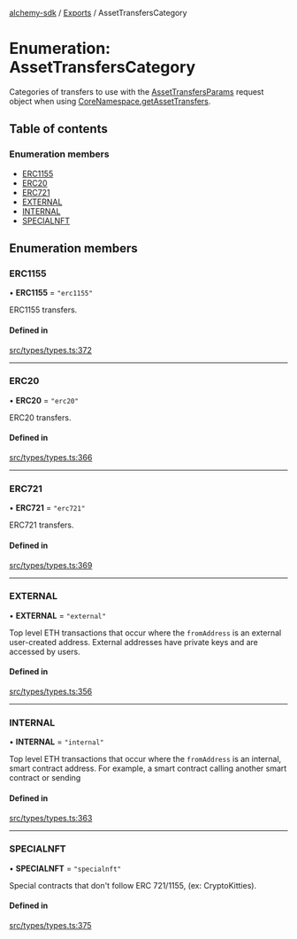 [alchemy-sdk](../README.md) / [Exports](../modules.md) / AssetTransfersCategory

# Enumeration: AssetTransfersCategory

Categories of transfers to use with the [AssetTransfersParams](../interfaces/AssetTransfersParams.md) request
object when using [CoreNamespace.getAssetTransfers](../classes/CoreNamespace.md#getassettransfers).

## Table of contents

### Enumeration members

- [ERC1155](AssetTransfersCategory.md#erc1155)
- [ERC20](AssetTransfersCategory.md#erc20)
- [ERC721](AssetTransfersCategory.md#erc721)
- [EXTERNAL](AssetTransfersCategory.md#external)
- [INTERNAL](AssetTransfersCategory.md#internal)
- [SPECIALNFT](AssetTransfersCategory.md#specialnft)

## Enumeration members

### ERC1155

• **ERC1155** = `"erc1155"`

ERC1155 transfers.

#### Defined in

[src/types/types.ts:372](https://github.com/alchemyplatform/alchemy-sdk-js/blob/5fad342/src/types/types.ts#L372)

___

### ERC20

• **ERC20** = `"erc20"`

ERC20 transfers.

#### Defined in

[src/types/types.ts:366](https://github.com/alchemyplatform/alchemy-sdk-js/blob/5fad342/src/types/types.ts#L366)

___

### ERC721

• **ERC721** = `"erc721"`

ERC721 transfers.

#### Defined in

[src/types/types.ts:369](https://github.com/alchemyplatform/alchemy-sdk-js/blob/5fad342/src/types/types.ts#L369)

___

### EXTERNAL

• **EXTERNAL** = `"external"`

Top level ETH transactions that occur where the `fromAddress` is an
external user-created address. External addresses have private keys and are
accessed by users.

#### Defined in

[src/types/types.ts:356](https://github.com/alchemyplatform/alchemy-sdk-js/blob/5fad342/src/types/types.ts#L356)

___

### INTERNAL

• **INTERNAL** = `"internal"`

Top level ETH transactions that occur where the `fromAddress` is an
internal, smart contract address. For example, a smart contract calling
another smart contract or sending

#### Defined in

[src/types/types.ts:363](https://github.com/alchemyplatform/alchemy-sdk-js/blob/5fad342/src/types/types.ts#L363)

___

### SPECIALNFT

• **SPECIALNFT** = `"specialnft"`

Special contracts that don't follow ERC 721/1155, (ex: CryptoKitties).

#### Defined in

[src/types/types.ts:375](https://github.com/alchemyplatform/alchemy-sdk-js/blob/5fad342/src/types/types.ts#L375)
